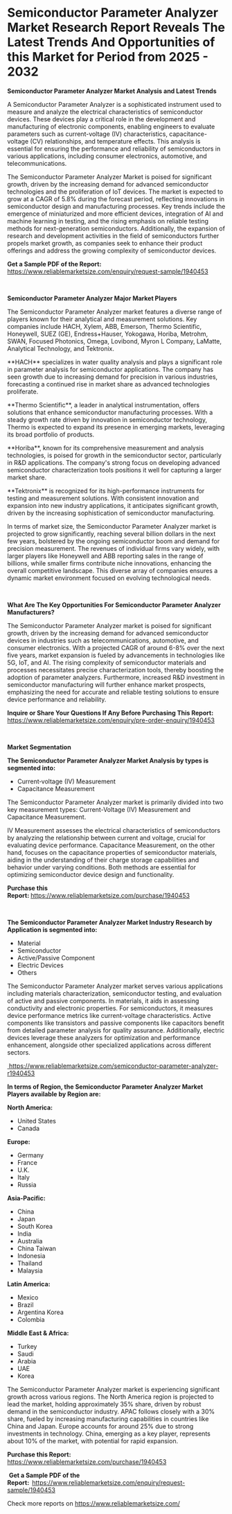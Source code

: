 <p><h1>Semiconductor Parameter Analyzer Market Research Report Reveals The Latest Trends And Opportunities of this Market for Period from 2025 - 2032</h1></p><p><strong>Semiconductor Parameter Analyzer Market Analysis and Latest Trends</strong></p>
<p><p>A Semiconductor Parameter Analyzer is a sophisticated instrument used to measure and analyze the electrical characteristics of semiconductor devices. These devices play a critical role in the development and manufacturing of electronic components, enabling engineers to evaluate parameters such as current-voltage (IV) characteristics, capacitance-voltage (CV) relationships, and temperature effects. This analysis is essential for ensuring the performance and reliability of semiconductors in various applications, including consumer electronics, automotive, and telecommunications.</p><p>The Semiconductor Parameter Analyzer Market is poised for significant growth, driven by the increasing demand for advanced semiconductor technologies and the proliferation of IoT devices. The market is expected to grow at a CAGR of 5.8% during the forecast period, reflecting innovations in semiconductor design and manufacturing processes. Key trends include the emergence of miniaturized and more efficient devices, integration of AI and machine learning in testing, and the rising emphasis on reliable testing methods for next-generation semiconductors. Additionally, the expansion of research and development activities in the field of semiconductors further propels market growth, as companies seek to enhance their product offerings and address the growing complexity of semiconductor devices.</p></p>
<p><strong>Get a Sample PDF of the Report:&nbsp;</strong> <a href="https://www.reliablemarketsize.com/enquiry/request-sample/1940453?utm_campaign=2889&utm_medium=2&utm_source=Github&utm_content=ia&utm_term=10042025&utm_id=semiconductor-parameter-analyzer">https://www.reliablemarketsize.com/enquiry/request-sample/1940453</a></p>
<p>&nbsp;</p>
<p><strong>Semiconductor Parameter Analyzer Major Market Players</strong></p>
<p><p>The Semiconductor Parameter Analyzer market features a diverse range of players known for their analytical and measurement solutions. Key companies include HACH, Xylem, ABB, Emerson, Thermo Scientific, Honeywell, SUEZ (GE), Endress+Hauser, Yokogawa, Horiba, Metrohm, SWAN, Focused Photonics, Omega, Lovibond, Myron L Company, LaMatte, Analytical Technology, and Tektronix.</p><p>**HACH** specializes in water quality analysis and plays a significant role in parameter analysis for semiconductor applications. The company has seen growth due to increasing demand for precision in various industries, forecasting a continued rise in market share as advanced technologies proliferate.</p><p>**Thermo Scientific**, a leader in analytical instrumentation, offers solutions that enhance semiconductor manufacturing processes. With a steady growth rate driven by innovation in semiconductor technology, Thermo is expected to expand its presence in emerging markets, leveraging its broad portfolio of products.</p><p>**Horiba**, known for its comprehensive measurement and analysis technologies, is poised for growth in the semiconductor sector, particularly in R&D applications. The company's strong focus on developing advanced semiconductor characterization tools positions it well for capturing a larger market share.</p><p>**Tektronix** is recognized for its high-performance instruments for testing and measurement solutions. With consistent innovation and expansion into new industry applications, it anticipates significant growth, driven by the increasing sophistication of semiconductor manufacturing.</p><p>In terms of market size, the Semiconductor Parameter Analyzer market is projected to grow significantly, reaching several billion dollars in the next few years, bolstered by the ongoing semiconductor boom and demand for precision measurement. The revenues of individual firms vary widely, with larger players like Honeywell and ABB reporting sales in the range of billions, while smaller firms contribute niche innovations, enhancing the overall competitive landscape. This diverse array of companies ensures a dynamic market environment focused on evolving technological needs.</p></p>
<p>&nbsp;</p>
<p><strong>What Are The Key Opportunities For Semiconductor Parameter Analyzer Manufacturers?</strong></p>
<p><p>The Semiconductor Parameter Analyzer market is poised for significant growth, driven by the increasing demand for advanced semiconductor devices in industries such as telecommunications, automotive, and consumer electronics. With a projected CAGR of around 6-8% over the next five years, market expansion is fueled by advancements in technologies like 5G, IoT, and AI. The rising complexity of semiconductor materials and processes necessitates precise characterization tools, thereby boosting the adoption of parameter analyzers. Furthermore, increased R&D investment in semiconductor manufacturing will further enhance market prospects, emphasizing the need for accurate and reliable testing solutions to ensure device performance and reliability.</p></p>
<p><strong>Inquire or Share Your Questions If Any Before Purchasing This Report:</strong> <a href="https://www.reliablemarketsize.com/enquiry/pre-order-enquiry/1940453?utm_campaign=2889&utm_medium=2&utm_source=Github&utm_content=ia&utm_term=10042025&utm_id=semiconductor-parameter-analyzer">https://www.reliablemarketsize.com/enquiry/pre-order-enquiry/1940453</a></p>
<p>&nbsp;</p>
<p><strong>Market Segmentation</strong></p>
<p><strong>The Semiconductor Parameter Analyzer Market Analysis by types is segmented into:</strong></p>
<p><ul><li>Current‐voltage (IV) Measurement</li><li>Capacitance Measurement</li></ul></p>
<p><p>The Semiconductor Parameter Analyzer market is primarily divided into two key measurement types: Current-Voltage (IV) Measurement and Capacitance Measurement. </p><p>IV Measurement assesses the electrical characteristics of semiconductors by analyzing the relationship between current and voltage, crucial for evaluating device performance. Capacitance Measurement, on the other hand, focuses on the capacitance properties of semiconductor materials, aiding in the understanding of their charge storage capabilities and behavior under varying conditions. Both methods are essential for optimizing semiconductor device design and functionality.</p></p>
<p><strong>Purchase this Report:&nbsp;</strong><a href="https://www.reliablemarketsize.com/purchase/1940453?utm_campaign=2889&utm_medium=2&utm_source=Github&utm_content=ia&utm_term=10042025&utm_id=semiconductor-parameter-analyzer">https://www.reliablemarketsize.com/purchase/1940453</a></p>
<p>&nbsp;</p>
<p><strong>The Semiconductor Parameter Analyzer Market Industry Research by Application is segmented into:</strong></p>
<p><ul><li>Material</li><li>Semiconductor</li><li>Active/Passive Component</li><li>Electric Devices</li><li>Others</li></ul></p>
<p><p>The Semiconductor Parameter Analyzer market serves various applications including materials characterization, semiconductor testing, and evaluation of active and passive components. In materials, it aids in assessing conductivity and electronic properties. For semiconductors, it measures device performance metrics like current-voltage characteristics. Active components like transistors and passive components like capacitors benefit from detailed parameter analysis for quality assurance. Additionally, electric devices leverage these analyzers for optimization and performance enhancement, alongside other specialized applications across different sectors.</p></p>
<p><a href="https://www.reliablemarketsize.com/semiconductor-parameter-analyzer-r1940453?utm_campaign=2889&utm_medium=2&utm_source=Github&utm_content=ia&utm_term=10042025&utm_id=semiconductor-parameter-analyzer">&nbsp;https://www.reliablemarketsize.com/semiconductor-parameter-analyzer-r1940453</a></p>
<p><strong>In terms of Region, the Semiconductor Parameter Analyzer Market Players available by Region are:</strong></p>
<p>
    <p> <strong> North America: </strong>
        <ul>
            <li>United States</li>
            <li>Canada</li>
        </ul>
        </p> 
    <p> <strong> Europe: </strong>
        <ul>
            <li>Germany</li>
            <li>France</li>
            <li>U.K.</li>
            <li>Italy</li>
            <li>Russia</li>
        </ul>
        </p> 
    <p> <strong> Asia-Pacific: </strong>
        <ul>
            <li>China</li>
            <li>Japan</li>
            <li>South Korea</li>
            <li>India</li>
            <li>Australia</li>
            <li>China Taiwan</li>
            <li>Indonesia</li>
            <li>Thailand</li>
            <li>Malaysia</li>
        </ul>
        </p> 
    <p> <strong> Latin America: </strong>
        <ul>
            <li>Mexico</li>
            <li>Brazil</li>
            <li>Argentina Korea</li>
            <li>Colombia</li>
        </ul>
        </p> 
    <p> <strong> Middle East & Africa: </strong>
        <ul>
            <li>Turkey</li>
            <li>Saudi</li>
            <li>Arabia</li>
            <li>UAE</li>
            <li>Korea</li>
        </ul>
    </p>
    </p>
<p><p>The Semiconductor Parameter Analyzer market is experiencing significant growth across various regions. The North America region is projected to lead the market, holding approximately 35% share, driven by robust demand in the semiconductor industry. APAC follows closely with a 30% share, fueled by increasing manufacturing capabilities in countries like China and Japan. Europe accounts for around 25% due to strong investments in technology. China, emerging as a key player, represents about 10% of the market, with potential for rapid expansion.</p></p>
<p><strong>Purchase this Report: </strong><a href="https://www.reliablemarketsize.com/purchase/1940453?utm_campaign=2889&utm_medium=2&utm_source=Github&utm_content=ia&utm_term=10042025&utm_id=semiconductor-parameter-analyzer">https://www.reliablemarketsize.com/purchase/1940453</a></p>
<p>&nbsp;<strong>Get a Sample PDF of the Report:&nbsp;&nbsp;</strong><a href="https://www.reliablemarketsize.com/enquiry/request-sample/1940453?utm_campaign=2889&utm_medium=2&utm_source=Github&utm_content=ia&utm_term=10042025&utm_id=semiconductor-parameter-analyzer">https://www.reliablemarketsize.com/enquiry/request-sample/1940453</a></p>
<p><strong></strong></p>
<p>Check more reports on <a href="https://www.reliablemarketsize.com/?utm_campaign=2889&utm_medium=2&utm_source=Github&utm_content=ia&utm_term=10042025&utm_id=semiconductor-parameter-analyzer">https://www.reliablemarketsize.com/</a></p>